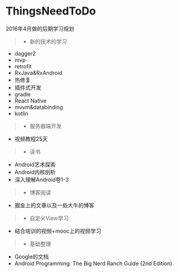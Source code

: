 # ThingsNeedToDo

2016年4月做的后期学习规划

> * 新的技术的学习

* dagger2
* mvp
* retrofit
* RxJava&RxAndroid
* 热修复
* 插件式开发
* gradle
* React Native
* mvvm&databinding
* kotlin


> * 服务器端开发

* 视频教程25天

> * 读书

* Android艺术探索
* Android内核剖析
* 深入理解Android卷1-3

> * 博客阅读

* 掘金上的文章以及一些大牛的博客

> * 自定义View学习

* 结合培训的视频+mooc上的视频学习

> * 基础整理

* Google的文档
* Android Programming: The Big Nerd Ranch Guide (2nd Edition)













